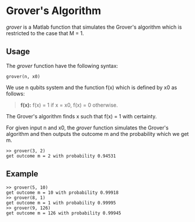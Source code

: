 # Grover's Algorithm
*grover* is a Matlab function that simulates the Grover's algorithm which is
restricted to the case that M = 1.

## Usage
The *grover* function have the following syntax:

    grover(n, x0)

We use n qubits system and the function f(x) which is defined by x0 as follows:
> **f(x):**
> f(x) = 1 if x = x0, f(x) = 0 otherwise.

The Grover's algorithm finds x such that f(x) = 1 with certainty.

For given input n and x0, the *grover* function simulates the Grover's
algorithm and then outputs the outcome m and the probability which we get m.

    >> grover(3, 2)
    get outcome m = 2 with probability 0.94531

## Example
    >> grover(5, 10)
    get outcome m = 10 with probability 0.99918
    >> grover(8, 1)
    get outcome m = 1 with probability 0.99995
    >> grover(9, 126)
    get outcome m = 126 with probability 0.99945
